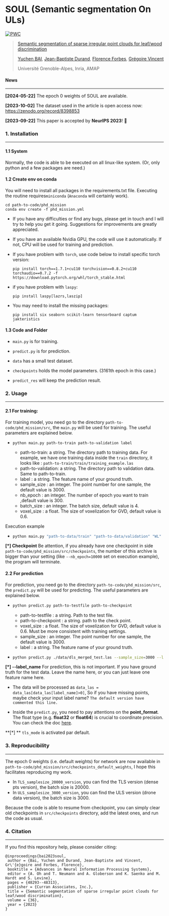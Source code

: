 # SOUL (Semantic segmentation On ULs)

[![PWC](https://img.shields.io/endpoint.svg?url=https://paperswithcode.com/badge/semantic-segmentation-of-sparse-irregular/lidar-semantic-segmentation-on-uls-labeled)](https://paperswithcode.com/sota/lidar-semantic-segmentation-on-uls-labeled?p=semantic-segmentation-of-sparse-irregular)

> [Semantic segmentation of sparse irregular point clouds for leaf/wood discrimination](https://neurips.cc/virtual/2023/poster/72647)
>
> [Yuchen BAI](https://na1an.github.io/), [Jean-Baptiste Durand](https://amap.cirad.fr/fr/edit-article.php?id=433), [Florence Forbes](https://mistis.inrialpes.fr/people/forbes/), [Grégoire Vincent](https://lab.ird.fr/personne/eHBCWllvN3FjJTJGQVNWTzhlRkdwZ2FoTDMlMkIlMkJRS3BCdUR1eDZjdGtwZzlqRSUzRA/show)
>
>  Université Grenoble-Alpes, Inria, AMAP



#### News

--------

**[2024-05-22]** The epoch 0 weights of SOUL are available.

**[2023-10-02]** The dataset used in the article is open access now: https://zenodo.org/record/8398853

**[2023-09-22]** This paper is accepted by **NeurIPS 2023**! :tada:



### 1. Installation

---------

#### 1.1 System

Normally, the code is able to be executed on all linux-like system. (Or, only python and a few packages are need.)

#### 1.2 Create env on conda

You will need to install all packages in the requirements.txt file.  Executing the routine requires```miniconda``` (```Anaconda``` will certainly work). 

```
cd path-to-code/phd_mission
conda env create -f phd_mission.yml
```

* If you have any difficulties or find any bugs, please get in touch and I will try to help you get it going. Suggestions for improvements are greatly appreciated.

* If you have an available Nvidia GPU, the code will use it automatically. If not, CPU will be used for training and prediction.

* If you have problem with ```torch```, use code below to install specific torch version:

  ```
  pip install torch==1.7.1+cu110 torchvision==0.8.2+cu110 torchaudio==0.7.2 -f https://download.pytorch.org/whl/torch_stable.html
  ```

* if you have problem with ```laspy```:

  ```
  pip install laspy[lazrs,laszip]
  ```

* You may need to install the missing packages:

  ```
  pip install six seaborn scikit-learn tensorboard captum jakteristics
  ```



#### 1.3 Code and Folder

* ```main.py``` is for training.

* ```predict.py``` is for prediction.

* ```data``` has a small test dataset.

* ```checkpoints``` holds the model parameters. (3161th epoch in this case.)

* ```predict_res``` will keep the prediction result.

  

### 2. Usage

---------------

#### 2.1 For training:

For training model, you need go to the directory ```path-to-code/phd_mission/src```, the ```main.py``` will be used for training. The useful parameters are explained below.

* ```
  python main.py path-to-train path-to-validation label
  ```

  * path-to-train: a string. The directory path to training data. For example, we have one training data inside the ```train``` directory, it looks like : ```path-to-train/train/training_example.las```
  * path-to-validation: a string. The directory path to validation data. Same to path-to-train.
  * label : a string. The feature name of your ground truth.
  * sample_size : an integer. The point number for one sample, the default value is 3000.
  * nb_epoch : an integer. The number of epoch you want to train ,default value is 300.
  * batch_size : an integer. The batch size, default value is 4.
  * voxel_size : a float. The size of voxelization for GVD, default value is 0.6.

Execution example

* ```sh
  python main.py "path-to-data/train" "path-to-data/validation" "WL" --sample_size=3000 --nb_epoch=10000 --batch_size=16 --voxel_size=0.6
  ```

**[*] Checkpoint** Be attention,  if you already have one checkpoint in side ```path-to-code/phd_mission/src/checkpoints```, the number of this archive is bigger than your setting (like ```--nb_epoch=10000``` set on execution example), the program will terminate. 



#### 2.2 For prediction

For prediction, you need go to the directory ```path-to-code/phd_mission/src```, the ```predict.py``` will be used for predicting. The useful parameters are explained below.

* ```sh
  python predict.py path-to-testfile path-to-checkpoint
  ```

  * path-to-testfile : a string. Path to the test file.
  * path-to-checkpoint : a string. path to the check point.
  * voxel_size : a float. The size of voxelization for GVD, default value is 0.6. Must be more consistent with training settings.
  * sample_size : an integer. The point number for one sample, the default value is 3000.
  * label : a string. The feature name of your ground truth.

* ```sh
  python predict.py ./data/dls_merged_test.las --sample_size=3000 --label_name="WL" checkpoints/checkpoint_epoch_003161.pth
  ```

**[*] --label_name** For prediction, this is not important. If you have ground truth for the test data. Leave the name here, or you can just leave one feature name here.

* The data will be processed as ```data_las = data_las[data_las[label_name]>0]```, So if you have missing points, maybe check your input label name? ```The default version have commented this line.```

* Inside the ```predict.py```, you need to pay attentions on the **point_format**. The float type (e.g. **float32** or **float64**) is crucial to coordinate precision. You can check the doc [here](https://laspy.readthedocs.io/en/latest/intro.html#point-format-6).

**[*] ** ```tls_mode``` is activated par default.



### 3. Reproducibility

-----------

The epoch 0 weights (i.e. default weights) for network are now available in ```path-to-code/phd_mission/src/checkpoints_default_weights```, I hope this facilitates reproducing my work. 

* In ```TLS_samplesize_20000_version```, you can find the TLS version (dense pts version), the batch size is 20000.
* In ```ULS_samplesize_3000_version```, you can find the ULS version (drone data version), the batch size is 3000.

Because the code is able to resume from checkpoint, you can simply clear old checkpoints in `src/checkpoints` directory, add the latest ones, and run the code as usual.



### 4. Citation

---------

If you find this repository help, please consider citing:

```
@inproceedings{bai2023soul,
 author = {Bai, Yuchen and Durand, Jean-Baptiste and Vincent, Gr\'{e}goire and Forbes, Florence},
 booktitle = {Advances in Neural Information Processing Systems},
 editor = {A. Oh and T. Neumann and A. Globerson and K. Saenko and M. Hardt and S. Levine},
 pages = {48293--48313},
 publisher = {Curran Associates, Inc.},
 title = {Semantic segmentation of sparse irregular point clouds for leaf/wood discrimination},
 volume = {36},
 year = {2023}
}
```



